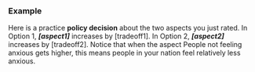 ### Example

Here is a practice **policy decision** about the two aspects you just rated. In Option 1, ***[aspect1]*** increases by [tradeoff1]. In Option 2, ***[aspect2]*** increases by [tradeoff2]. Notice that when the aspect People not feeling anxious gets higher, this means people in your nation feel relatively less anxious.
